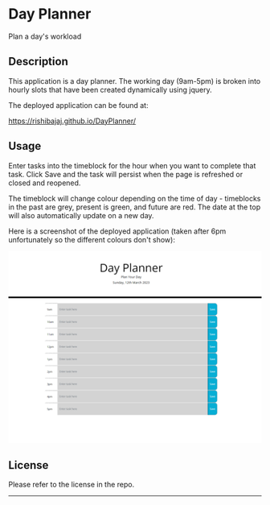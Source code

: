 # Day Planner
Plan a day's workload

## Description

This application is a day planner. The working day (9am-5pm) is broken into hourly slots that have been created dynamically using jquery.

The deployed application can be found at:

https://rishibajaj.github.io/DayPlanner/

## Usage

Enter tasks into the timeblock for the hour when you want to complete that task. Click Save and the task will persist when the page is refreshed or closed and reopened.

The timeblock will change colour depending on the time of day - timeblocks in the past are grey, present is green, and future are red. The date at the top will also automatically update on a new day.

Here is a screenshot of the deployed application (taken after 6pm unfortunately so the different colours don't show):

![Screenshot of Work Day Scheduler](./assets/ScreenShot_DayPlanner.png)

## License

Please refer to the license in the repo.

---